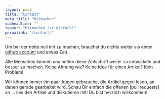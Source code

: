 ```yaml
---
layout: page
title: "Contact"
meta_title: "Mitmachen"
subheadline: ""
teaser: "Mitmachen ist einfach!"
permalink: "/contact/"
---
```


Um bei der netto.null mit zu machen, brauchst du nichts weiter als einen [github
 account](https://github.com/join) und etwas Zeit.

Alle Menschen können uns helfen diese Zeitschrift weiter zu entwickeln und besser zu machen.
Keine Ahnung wie? Keine Idee für einen Artikel? Kein Problem!

Wir können immer ein paar Augen gebrauche, die Artikel gegen lesen, an denen gerade gearbeitet wird. Schau Dir einfach die offenen [pull requests] an ... lies den Artikel und diskutieren mit!
Du bist herzlich willkommen!
